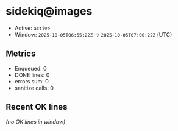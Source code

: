 # sidekiq@images

- Active: `active`
- Window: `2025-10-05T06:55:22Z` → `2025-10-05T07:00:22Z` (UTC)

## Metrics
- Enqueued: 0
- DONE lines: 0
- errors sum: 0
- sanitize calls: 0

## Recent OK lines
_(no OK lines in window)_

